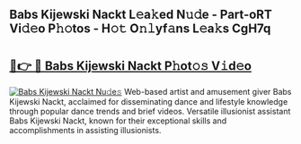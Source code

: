 ## Babs Kijewski Nackt L𝚎a𝚔ed N𝚞𝚍e - Part-oRT Vi𝚍𝚎o P𝚑𝚘tos - H𝚘𝚝 O𝚗𝚕yf𝚊ns L𝚎a𝚔s CgH7q

# <h2><a href="http://kf25sv.oniu.top/?m=Babs+Kijewski+Nackt">🔗👉 🔴 Babs Kijewski Nackt P𝚑ot𝚘𝚜 V𝚒d𝚎o</a></h2>

[![Babs Kijewski Nackt Nu𝚍e𝚜](https://i.imgur.com/0qMVB7G.gif)](http://kf25sv.oniu.top/?m=Babs+Kijewski+Nackt)
Web-based artist and amusement giver Babs Kijewski Nackt, acclaimed for disseminating dance and lifestyle knowledge through popular dance trends and brief videos. Versatile illusionist assistant Babs Kijewski Nackt, known for their exceptional skills and accomplishments in assisting illusionists.  
